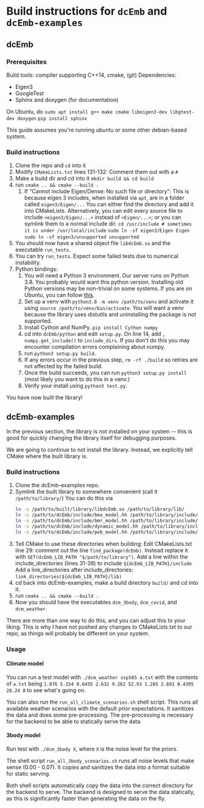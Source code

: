 # Build instructions for `dcEmb` and `dcEmb-examples`

## dcEmb
### Prerequisites
Build tools: compiler supporting C++14, cmake, (git)
Dependencies: 
- Eigen3
- GoogleTest 
- Sphinx and doxygen (for documentation)

On Ubuntu, do
`sudo apt install g++ make cmake libeigen3-dev libgtest-dev doxygen`
`pip install sphinx`

This guide assumes you're running ubuntu or some other debian-based system.

### Build instructions
1. Clone the repo and `cd` into it
2. Modify `CMakeLists.txt` lines 131-132: Comment them out with a `#`
3. Make a build dir and cd into it `mkdir build && cd build`
4. run `cmake .. && cmake --build .`
   1. If "Cannot include Eigen/Dense: No such file or directory":
        This is because eigen 3 includes, when installed via `apt`, are in a folder called `eigen3/Eigen/...`
        You can either find the directory and add it into CMakeLists. Alternatively, you can edit every source file to include `<eigen3/Eigen/...>` instead of `<Eigen/...>`; or you can symlink them to a normal include dir. 
        `cd /usr/include # sometimes it is under /usr/local/include`
        `sudo ln -sf eigen3/Eigen Eigen`
        `sudo ln -sf eigen3/unsupported unsupported`
5. You should now have a shared object file `libdcEmb.so` and the executable `run_tests`.
6. You can try `run_tests`. Expect some failed tests due to numerical instability.
7. Python bindings:
   1. You will need a Python 3 environment. Our server runs on Python 3.8. You probably would want this python version. Installing old Python versions may be non-trivial on some systems. If you are on Ubuntu, you can follow [this](https://askubuntu.com/questions/682869/how-do-i-install-a-different-python-version-using-apt-get).
   2. Set up a venv with `python3.8 -m venv /path/to/venv` and activate it using `source /path/to/venv/bin/activate`. You will want a venv because the library uses distutils and uninstalling the package is not supported.
   3. Install Cython and NumPy. `pip install Cython numpy` 
   4. cd into `dcEmb/python` and edit `setup.py`. On line 14, add `, numpy.get_include()` to `include_dirs`. If you don't do this you may encounter compilation errors complaining about numpy.
   5. run `python3 setup.py build`.
   6. If any errors occur in the previous step, `rm -rf ./build` so retries are not affected by the failed build.
   7. Once the build succeeds, you can run `python3 setup.py install` (most likely you want to do this in a venv.)
   8. Verify your install using `python3 test.py`.

You have now built the library!

## dcEmb-examples
In the previous section, the library is not installed on your system -- this is good for quickly changing the library itself for debugging purposes.

We are going to continue to not install the library. Instead, we explicitly tell CMake where the built library is.

### Build instructions
1. Clone the dcEmb-examples repo.
2. Symlink the built library to somewhere convenient (call it `/path/to/library/`)
   You can do this via
   ```bash
   ln -s /path/to/built/library/libdcEmb.so /path/to/library/lib/
   ln -s /path/to/dcEmb/include/bma_model.hh /path/to/library/include/
   ln -s /path/to/dcEmb/include/bmr_model.hh /path/to/library/include/
   ln -s /path/to/dcEmb/include/dynamic_model.hh /path/to/library/include/
   ln -s /path/to/dcEmb/include/peb_model.hh /path/to/library/include/
   ```
3. Tell CMake to use these directories when building:
   Edit CMakeLists.txt line 29: comment out the line `find_package(dcEmb)`. Instead replace it with `SET(dcEmb_LIB_PATH "$/path/to/library")`.
   Add a line within the include_directories (lines 31-38) to include `${dcEmb_LIB_PATH}/include`
   Add a link_directories after include_directories: `link_directories(${dcEmb_LIB_PATH}/lib)`
4. cd back into dcEmb-examples, make a build directory `build/` and cd into it.
5. run `cmake .. && cmake --build .`
6. Now you should have the executables `dcm_3body`, `dcm_covid`, and `dcm_weather`.

There are more than one way to do this, and you can adjust this to your liking.
This is why I have not pushed any changes to CMakeLists.txt to our repo, as things will probably be different on your system. 

### Usage

#### Climate model
You can run a test model with `./dcm_weather ssp585 a.txt` with the contents of `a.txt` being
`1.876 5.154 0.6435 2.632 9.262 52.93 1.285 2.691 0.4395 28.24 8`
to see what's going on.

You can also run the `run_all_climate_scenarios.sh` shell script. This runs all available weather scenarios with the default prior expectations. It sanitizes the data and does some pre-processing. The pre-processing is necessary for the backend to be able to statically serve the data.


#### 3body model
Run test with `./dcm_3body X`, where `X` is the noise level for the priors.

The shell script `run_all_3body_scenarios.sh` runs all noise levels that make sense (0.00 - 0.07). It copies and sanitizes the data into a format suitable for static serving.


Both shell scripts automatically copy the data into the correct directory for the backend to serve. The backend is designed to serve the data statically, as this is significantly faster than generating the data on the fly.
